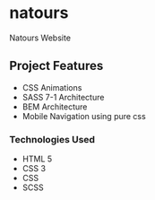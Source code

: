 # natours
Natours Website


## Project Features
- CSS Animations
- SASS 7-1 Architecture
- BEM Architecture
- Mobile Navigation using pure css


### Technologies Used
- HTML 5
- CSS 3
- CSS
- SCSS
